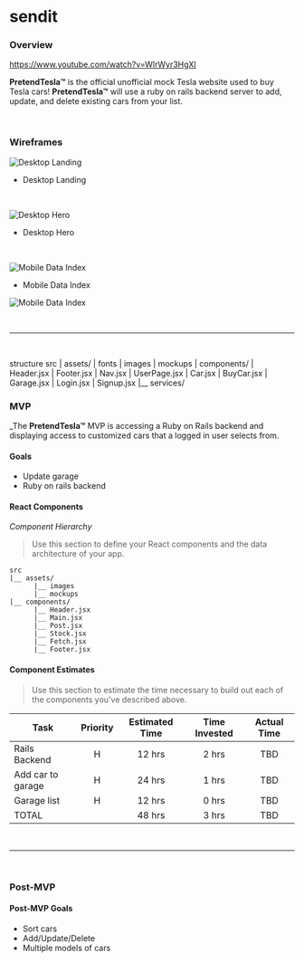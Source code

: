 # **sendit**

### Overview

https://www.youtube.com/watch?v=WIrWyr3HgXI

**PretendTesla™** is the official unofficial mock Tesla website used to buy Tesla cars! **PretendTesla™** will use a ruby on rails backend server to add, update, and delete existing cars from your list.

<br>

### Wireframes

![Desktop Landing](https://i.imgur.com/8apoqDA.png)

- Desktop Landing

<br>

![Desktop Hero](https://i.imgur.com/CG6I5Xz.png)

- Desktop Hero

<br>

![Mobile Data Index](https://imgur.com/f1u1iKf.png)

- Mobile Data Index

![Mobile Data Index](https://i.imgur.com/e9WEzxH.png)

<br>

---

<br>

structure
src
| assets/
| fonts
| images
| mockups
| components/
| Header.jsx
| Footer.jsx
| Nav.jsx
| UserPage.jsx
| Car.jsx
| BuyCar.jsx
| Garage.jsx
| Login.jsx
| Signup.jsx
|\_\_ services/

### MVP

\_The **PretendTesla™** MVP is accessing a Ruby on Rails backend and displaying access to customized cars that a logged in user selects from.

#### Goals

- Update garage
- Ruby on rails backend

#### React Components

_Component Hierarchy_

> Use this section to define your React components and the data architecture of your app.

```
src
|__ assets/
      |__ images
      |__ mockups
|__ components/
      |__ Header.jsx
      |__ Main.jsx
      |__ Post.jsx
      |__ Stock.jsx
      |__ Fetch.jsx
      |__ Footer.jsx
```

#### Component Estimates

> Use this section to estimate the time necessary to build out each of the components you've described above.

| Task              | Priority | Estimated Time | Time Invested | Actual Time |
| ----------------- | :------: | :------------: | :-----------: | :---------: |
| Rails Backend     |    H     |     12 hrs     |     2 hrs     |     TBD     |
| Add car to garage |    H     |     24 hrs     |     1 hrs     |     TBD     |
| Garage list       |    H     |     12 hrs     |     0 hrs     |     TBD     |
| TOTAL             |          |     48 hrs     |     3 hrs     |     TBD     |

<br>

---

<br>

### Post-MVP

#### Post-MVP Goals

- Sort cars
- Add/Update/Delete
- Multiple models of cars
